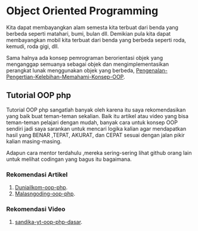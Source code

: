 # Object Oriented Programming
Kita dapat membayangkan alam semesta kita terbuat dari benda yang berbeda seperti matahari, bumi, bulan dll. Demikian pula kita dapat membayangkan mobil kita terbuat dari benda yang berbeda seperti roda, kemudi, roda gigi, dll.

Sama halnya ada konsep pemrograman berorientasi objek yang menganggap semuanya sebagai objek dan mengimplementasikan perangkat lunak menggunakan objek yang berbeda, [Pengenalan-Pengertian-Kelebihan-Memahami-Konsep-OOP](https://www.malasngoding.com/pengertian-dan-pengenalan-oop-pada-php/).

## Tutorial OOP php
Tutorial OOP php sangatlah banyak oleh karena itu saya rekomendasikan yang baik buat teman-teman sekalian. Baik itu artikel atau video yang bisa teman-teman pelajari dengan mudah, banyak cara untuk konsep OOP sendiri jadi saya sarankan untuk mencari logika kalian agar mendapatkan hasil yang BENAR ,TEPAT, AKURAT, dan CEPAT sesuai dengan jalan pikir kalian masing-masing.

Adapun cara mentor terdahulu ,mereka sering-sering lihat github orang lain untuk melihat codingan yang bagus itu bagaimana.
### Rekomendasi Artikel
1. [Duniailkom-oop-php](https://www.duniailkom.com/tutorial-belajar-oop-php-pemrograman-berbasis-objek-php/).
2. [Malasngoding-oop-php](https://www.malasngoding.com/php-oop-part-2-pengertian-class-object-property-dan-method/).
### Rekomendasi Video
1. [sandika-yt-oop-php-dasar](https://www.youtube.com/watch?v=ZKDUFoouyBI).


